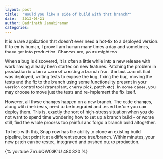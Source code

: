 ```yaml
---
layout: post
title:  "Would you like a side of build with that branch?"
date:   2013-02-21
author: Badrinath Janakiraman
categories: 
---
```


It is a rare application that doesn't ever need a hot-fix to a deployed version. If to err is human, I prove I am human many times a day and sometimes, these get into production. Chances are, yours might too.

When a bug is discovered, it is often a little while into a new release with work having already been started on new features. Patching the problem in production is often a case of creating a branch from the last commit that was deployed, writing tests to expose the bug, fixing the bug, moving the tests and the fix to the branch using some functionality present in your version control tool (transplant, cherry pick, patch etc). In some cases, you may choose to move just the tests and re-implement the fix itself.
 
However, all these changes happen on a new branch. The code changes, along with their tests, need to be integrated and tested before you can deploy them. This is, exactly the sort of high-stress situation when you do not want to spend time wondering how to set up a branch build - or worse still, find the whole process too painful and forgo a branch build altogether.
 
To help with this, Snap now has the ability to clone an existing build pipeline, but point it at a different source tree/branch. Within minutes, your new patch can be tested, integrated and pushed out to production.

{% youtube ZmubQW03K1U 480 320 %}